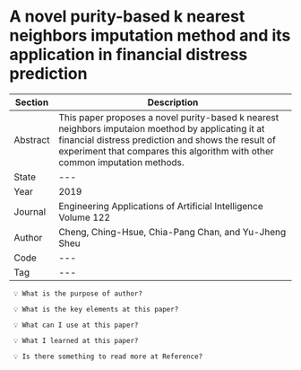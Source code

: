 # A novel purity-based k nearest neighbors imputation method and its application in financial distress prediction

| Section | Description |
| --- | --- |
| Abstract | This paper proposes a novel purity-based k nearest neighbors imputaion moethod by applicating it at financial distress prediction and shows the result of experiment that compares this algorithm with other common imputation methods.|
| State | --- |
| Year | 2019 |
| Journal | Engineering Applications of Artificial Intelligence Volume 122 |
| Author | Cheng, Ching-Hsue, Chia-Pang Chan, and Yu-Jheng Sheu |
| Code | --- |
| Tag | --- |

```box
 💡 What is the purpose of author?
```

```box
 💡 What is the key elements at this paper?
```

```box
 💡 What can I use at this paper?
```


```box
 💡 What I learned at this paper?
```

```box
 💡 Is there something to read more at Reference?
```
